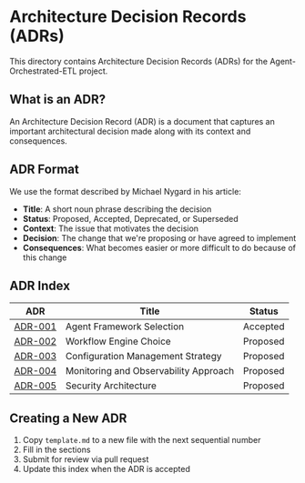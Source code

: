 # Architecture Decision Records (ADRs)

This directory contains Architecture Decision Records (ADRs) for the Agent-Orchestrated-ETL project.

## What is an ADR?

An Architecture Decision Record (ADR) is a document that captures an important architectural decision made along with its context and consequences.

## ADR Format

We use the format described by Michael Nygard in his article:

- **Title**: A short noun phrase describing the decision
- **Status**: Proposed, Accepted, Deprecated, or Superseded
- **Context**: The issue that motivates the decision
- **Decision**: The change that we're proposing or have agreed to implement
- **Consequences**: What becomes easier or more difficult to do because of this change

## ADR Index

| ADR | Title | Status |
|-----|-------|--------|
| [ADR-001](001-agent-framework-selection.md) | Agent Framework Selection | Accepted |
| [ADR-002](002-workflow-engine-choice.md) | Workflow Engine Choice | Proposed |
| [ADR-003](003-configuration-management.md) | Configuration Management Strategy | Proposed |
| [ADR-004](004-monitoring-approach.md) | Monitoring and Observability Approach | Proposed |
| [ADR-005](005-security-architecture.md) | Security Architecture | Proposed |

## Creating a New ADR

1. Copy `template.md` to a new file with the next sequential number
2. Fill in the sections
3. Submit for review via pull request
4. Update this index when the ADR is accepted